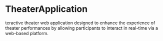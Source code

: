 # TheaterApplication
teractive theater web application designed to enhance the experience of theater performances by allowing participants to interact in real-time via a web-based platform.
